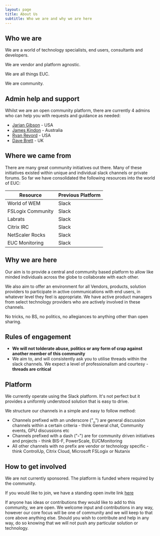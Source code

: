 ```yaml
---
layout: page
title: About Us
subtitle: Who we are and why we are here
---
```


## Who we are
We are a world of technology specialists, end users, consultants and developers.

We are vendor and platform agnostic.

We are all things EUC.

We are community.

## Admin help and support

Whilst we are an open community platform, there are currently 4 admins who can help you with requests and guidance as needed:

-  [Jarian Gibson](https://twitter.com/JarianGibson) - USA
-  [James Kindon](https://twitter.com/james_kindon) - Australia
-  [Ryan Revord](https://twitter.com/rsrevord) - USA
-  [Dave Brett](https://twitter.com/dbretty) - UK

## Where we came from
There are many great community initiatives out there. Many of these initiatives existed within unique and individual slack channels or private forums. So far we have consolidated the following resources into the world of EUC:

Resource | Previous Platform
-------- | -----------------
World of WEM | Slack
FSLogix Community | Slack
Labrats | Slack
Citrix IRC | Slack
NetScaler Rocks | Slack
EUC Monitoring | Slack

<!-- World of WEM - Slack Channel -->
<!-- FSLogix Community - Slack Channel -->
<!-- Labrats - Slack Channel -->
<!-- Citrix IRC -->
<!-- NetScaler - Slack Channel -->

## Why we are here
Our aim is to provide a central and community based platform to allow like minded individuals across the globe to collaborate with each other.

We also aim to offer an environment for all Vendors, products, solution providers to participate in active communications with end users, in whatever level they feel is appropriate. We have active product managers from select technology providers who are actively involved in these channels.

No tricks, no BS, no politics, no allegiances to anything other than open sharing.
## Rules of engagement

-  **We will not tolderate abuse, politics or any form of crap against another member of this community**
-  We aim to, and will consistently ask you to utilise threads within the slack channels. We expect a level of professionalism and courtesy - **threads are critical**

## Platform
We currently operate using the Slack platform. It's not perfect but it provides a uniformly understood solution that is easy to drive.

We structure our channels in a simple and easy to follow method:

*  Channels prefixed with an underscore ("**_**") are general discussion channels within a certain criteria - think General chat, Community events, GPU discussions etc
*  Channels prefixed with a dash ("**-**") are for community driven initiatives and projects - think BIS-F, PowerScale, EUCMonitoring
*  All other channels with no prefix are vendor or technology specific - think ControlUp, Citrix Cloud, Microsoft FSLogix or Nutanix

## How to get involved
We are not currently sponsored. The platform is funded where required by the community.

If you would like to join, we have a standing open invite link [here](https://t.co/UEBgTHRDXF)

If anyone has ideas or contributions they would like to add to this community, we are open. We welcome input and contributions in any way, however our core focus will be one of community and we will keep to that core above anything else. Should you wish to contribute and help in any way, do so knowing that we will not push any particular solution or technology.